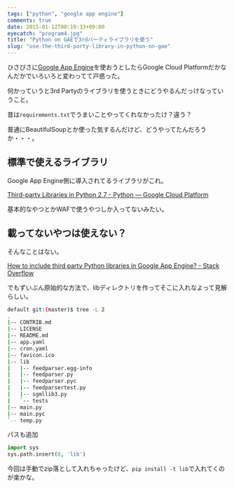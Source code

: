 ```yaml
---
tags: ["python", "google app engine"]
comments: true
date: 2015-01-12T00:19:33+09:00
eyecatch: "program4.jpg"
title: "Python on GAEで3rdパーティライブラリを使う"
slug: "use-the-third-party-library-in-python-on-gae"
---
```


ひさびさに[Google App Engine](https://cloud.google.com/appengine/)を使おうとしたらGoogle Cloud Platformだかなんだかでいろいろと変わってて戸惑った。

何かっていうと3rd Partyのライブラリを使うときにどうやるんだっけなっていうこと。

昔は`requirements.txt`でうまいことやってくれなかったけ？違う？

普通にBeautifulSoupとか使った気するんだけど、どうやってたんだろうか・・・。

## 標準で使えるライブラリ

Google App Engine側に導入されてるライブラリがこれ。

[Third-party Libraries in Python 2.7 - Python — Google Cloud Platform](https://cloud.google.com/appengine/docs/python/tools/libraries27)

基本的なやつとかWAFで使うやつしか入ってないみたい。

## 載ってないやつは使えない？

そんなことはない。

[How to include third party Python libraries in Google App Engine? - Stack Overflow](http://stackoverflow.com/questions/14850853/how-to-include-third-party-python-libraries-in-google-app-engine)

でもずいぶん原始的な方法で、libディレクトリを作ってそこに入れなよって見解らしい。

``` sh
default git:(master)$ tree -L 2
.
|-- CONTRIB.md
|-- LICENSE
|-- README.md
|-- app.yaml
|-- cron.yaml
|-- favicon.ico
|-- lib
|   |-- feedparser.egg-info
|   |-- feedparser.py
|   |-- feedparser.pyc
|   |-- feedparsertest.py
|   |-- sgmllib3.py
|   `-- tests
|-- main.py
|-- main.pyc
`-- temp.py
```

パスも追加

``` python
import sys
sys.path.insert(0, 'lib')
```

今回は手動でzip落として入れちゃったけど、`pip install -t lib`で入れてくのが楽かな。

